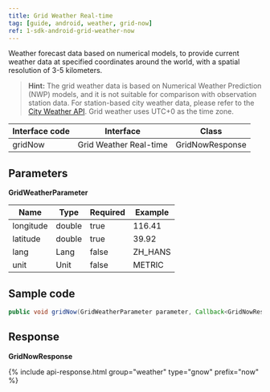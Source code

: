 ```yaml
---
title: Grid Weather Real-time 
tag: [guide, android, weather, grid-now]
ref: 1-sdk-android-grid-weather-now
---
```


Weather forecast data based on numerical models, to provide current weather data at specified coordinates around the world, with a spatial resolution of 3-5 kilometers.

> **Hint:** The grid weather data is based on Numerical Weather Prediction (NWP) models, and it is not suitable for comparison with observation station data. For station-based city weather data, please refer to the [City Weather API](/en/docs/android-sdk/weather/android-weather-now/). Grid weather uses UTC+0 as the time zone.

| Interface code          | Interface     | Class         |
| --------------------------- | ---- | ------------------ |
| gridNow | Grid Weather Real-time | GridNowResponse |


## Parameters 

**GridWeatherParameter**

| Name   | Type | Required | Example |
| -------- | -------- | ---- | ------ |
| longitude | double | true | 116.41 |
| latitude | double | true | 39.92 |
| lang | Lang | false | ZH_HANS |
| unit | Unit | false | METRIC |

## Sample code 

```java
public void gridNow(GridWeatherParameter parameter, Callback<GridNowResponse> callback);
```

## Response

**GridNowResponse**

{% include api-response.html group="weather" type="gnow" prefix="now"  %}

